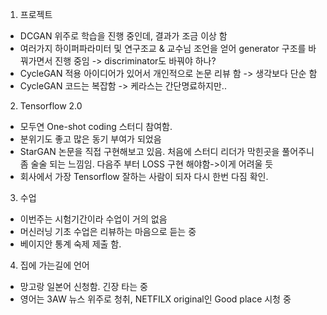 
1. 프로젝트
 - DCGAN 위주로 학습을 진행 중인데, 결과가 조금 이상 함
 - 여러가지 하이퍼파라미터 및 연구조교 & 교수님 조언을 얻어 generator 구조를 바꿔가면서 진행 중임 -> discriminator도 바꿔야 하나?
 - CycleGAN 적용 아이디어가 있어서 개인적으로 논문 리뷰 함 -> 생각보다 단순 함
 - CycleGAN 코드는 복잡함 -> 케라스는 간단명료하지만..
 
2. Tensorflow 2.0
 - 모두연 One-shot coding 스터디 참여함.
 - 분위기도 좋고 많은 동기 부여가 되었음
 - StarGAN 논문을 직접 구현해보고 있음. 처음에 스터디 리더가 막힌곳을 풀어주니 좀 술술 되는 느낌임. 다음주 부터 LOSS 구현 해야함->이게 어려울 듯
 - 회사에서 가장 Tensorflow 잘하는 사람이 되자 다시 한번 다짐 확인.
 
3. 수업
 - 이번주는 시험기간이라 수업이 거의 없음
 - 머신러닝 기초 수업은 리뷰하는 마음으로 듣는 중
 - 베이지안 통계 숙제 제출 함. 

4. 집에 가는길에 언어
 - 망고랑 일본어 신청함. 긴장 타는 중
 - 영어는 3AW 뉴스 위주로 청취, NETFILX original인 Good place 시청 중 
 
